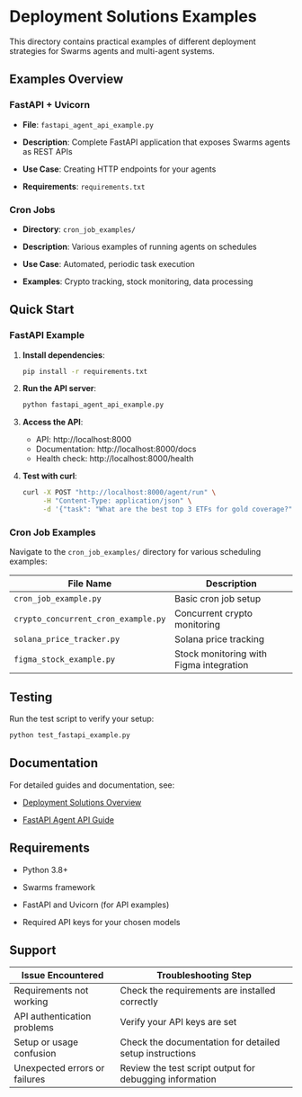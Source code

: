 # Deployment Solutions Examples

This directory contains practical examples of different deployment strategies for Swarms agents and multi-agent systems.

## Examples Overview

### FastAPI + Uvicorn

- **File**: `fastapi_agent_api_example.py`

- **Description**: Complete FastAPI application that exposes Swarms agents as REST APIs

- **Use Case**: Creating HTTP endpoints for your agents

- **Requirements**: `requirements.txt`


### Cron Jobs

- **Directory**: `cron_job_examples/`

- **Description**: Various examples of running agents on schedules

- **Use Case**: Automated, periodic task execution

- **Examples**: Crypto tracking, stock monitoring, data processing

## Quick Start

### FastAPI Example

1. **Install dependencies**:
   ```bash
   pip install -r requirements.txt
   ```

2. **Run the API server**:
   ```bash
   python fastapi_agent_api_example.py
   ```

3. **Access the API**:
   - API: http://localhost:8000
   - Documentation: http://localhost:8000/docs
   - Health check: http://localhost:8000/health

4. **Test with curl**:
   ```bash
   curl -X POST "http://localhost:8000/agent/run" \
        -H "Content-Type: application/json" \
        -d '{"task": "What are the best top 3 ETFs for gold coverage?"}'
   ```

### Cron Job Examples

Navigate to the `cron_job_examples/` directory for various scheduling examples:

| File Name                      | Description                              |
|------------------------------- |------------------------------------------|
| `cron_job_example.py`           | Basic cron job setup                     |
| `crypto_concurrent_cron_example.py` | Concurrent crypto monitoring         |
| `solana_price_tracker.py`       | Solana price tracking                    |
| `figma_stock_example.py`        | Stock monitoring with Figma integration  |

## Testing

Run the test script to verify your setup:

```bash
python test_fastapi_example.py
```

## Documentation

For detailed guides and documentation, see:

- [Deployment Solutions Overview](../../docs/deployment_solutions/overview.md)

- [FastAPI Agent API Guide](../../docs/deployment_solutions/fastapi_agent_api.md)

## Requirements

- Python 3.8+

- Swarms framework

- FastAPI and Uvicorn (for API examples)

- Required API keys for your chosen models

## Support

| Issue Encountered                        | Troubleshooting Step                                              |
|------------------------------------------|------------------------------------------------------------------|
| Requirements not working                 | Check the requirements are installed correctly                    |
| API authentication problems              | Verify your API keys are set                                      |
| Setup or usage confusion                 | Check the documentation for detailed setup instructions           |
| Unexpected errors or failures            | Review the test script output for debugging information           |
